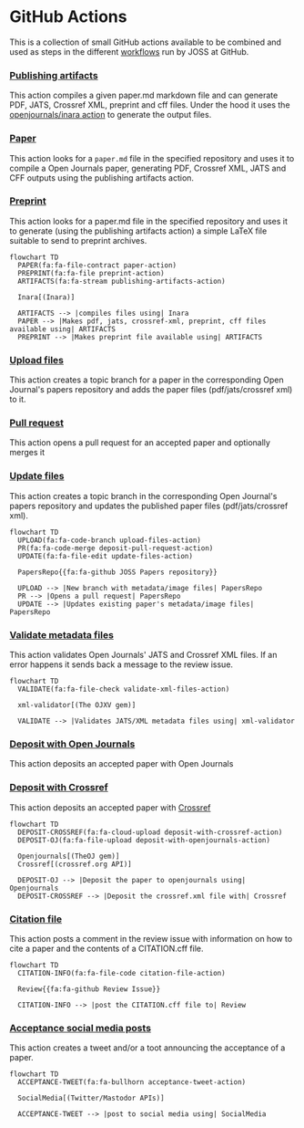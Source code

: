 # GitHub Actions

This is a collection of small GitHub actions available to be combined and used as steps in the different [workflows](./workflows.md) run by JOSS at GitHub.

### **[Publishing artifacts](https://github.com/xuanxu/publishing-artifacts-action)**

  This action compiles a given paper.md markdown file and can generate PDF, JATS, Crossref XML, preprint and cff files.
  Under the hood it uses the [openjournals/inara action](https://github.com/openjournals/inara) to generate the output files.
  
### **[Paper](https://github.com/xuanxu/paper-action)**

  This action looks for a `paper.md` file in the specified repository and uses it to compile a Open Journals paper, generating PDF, Crossref XML, JATS and CFF outputs using the publishing artifacts action.

### **[Preprint](https://github.com/xuanxu/preprint-action)**

  This action looks for a paper.md file in the specified repository and uses it to generate (using the publishing artifacts action) a simple LaTeX file suitable to send to preprint archives.

```mermaid
flowchart TD
  PAPER(fa:fa-file-contract paper-action)
  PREPRINT(fa:fa-file preprint-action)
  ARTIFACTS(fa:fa-stream publishing-artifacts-action)
    
  Inara[(Inara)]    

  ARTIFACTS --> |compiles files using| Inara
  PAPER --> |Makes pdf, jats, crossref-xml, preprint, cff files available using| ARTIFACTS
  PREPRINT --> |Makes preprint file available using| ARTIFACTS
```

### **[Upload files](https://github.com/xuanxu/upload-files-action)**

  This action creates a topic branch for a paper in the corresponding Open Journal's papers repository and adds the paper files (pdf/jats/crossref xml) to it.

### **[Pull request](https://github.com/xuanxu/deposit-pull-request-action)**

  This action opens a pull request for an accepted paper and optionally merges it

### **[Update files](https://github.com/xuanxu/update-files-action)**

  This action creates a topic branch in the corresponding Open Journal's papers repository and updates the published paper files (pdf/jats/crossref xml).

```mermaid
flowchart TD
  UPLOAD(fa:fa-code-branch upload-files-action)
  PR(fa:fa-code-merge deposit-pull-request-action)
  UPDATE(fa:fa-file-edit update-files-action)
   
  PapersRepo{{fa:fa-github JOSS Papers repository}}

  UPLOAD --> |New branch with metadata/image files| PapersRepo
  PR --> |Opens a pull request| PapersRepo
  UPDATE --> |Updates existing paper's metadata/image files| PapersRepo
```

### **[Validate metadata files](https://github.com/xuanxu/validate-xml-files-action)**

  This action validates Open Journals' JATS and Crossref XML files. If an error happens it sends back a message to the review issue.

```mermaid
flowchart TD
  VALIDATE(fa:fa-file-check validate-xml-files-action)
   
  xml-validator[(The OJXV gem)]

  VALIDATE --> |Validates JATS/XML metadata files using| xml-validator
```

### **[Deposit with Open Journals](https://github.com/xuanxu/deposit-with-openjournals-action)**

  This action deposits an accepted paper with Open Journals

### **[Deposit with Crossref](https://github.com/xuanxu/deposit-with-crossref-action)**

  This action deposits an accepted paper with [Crossref](https://www.crossref.org/)

```mermaid
flowchart TD
  DEPOSIT-CROSSREF(fa:fa-cloud-upload deposit-with-crossref-action)
  DEPOSIT-OJ(fa:fa-file-upload deposit-with-openjournals-action)
  
  Openjournals[(TheOJ gem)]
  Crossref[(crossref.org API)]
    
  DEPOSIT-OJ --> |Deposit the paper to openjournals using| Openjournals
  DEPOSIT-CROSSREF --> |Deposit the crossref.xml file with| Crossref
```

### **[Citation file](https://github.com/xuanxu/citation-file-action)**

  This action posts a comment in the review issue with information on how to cite a paper and the contents of a CITATION.cff file.
  
```mermaid
flowchart TD
  CITATION-INFO(fa:fa-file-code citation-file-action)
   
  Review{{fa:fa-github Review Issue}}
   
  CITATION-INFO --> |post the CITATION.cff file to| Review
```

### **[Acceptance social media posts](https://github.com/xuanxu/acceptance-tweet-action)**

  This action creates a tweet and/or a toot announcing the acceptance of a paper.


```mermaid
flowchart TD
  ACCEPTANCE-TWEET(fa:fa-bullhorn acceptance-tweet-action)
  
  SocialMedia[(Twitter/Mastodor APIs)]
  
  ACCEPTANCE-TWEET --> |post to social media using| SocialMedia
```
